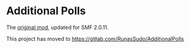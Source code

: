 Additional Polls
================

The [original mod](http://custom.simplemachines.org/mods/index.php?mod=1586), updated for SMF 2.0.11.

This project has moved to https://gitlab.com/RunasSudo/AdditionalPolls
